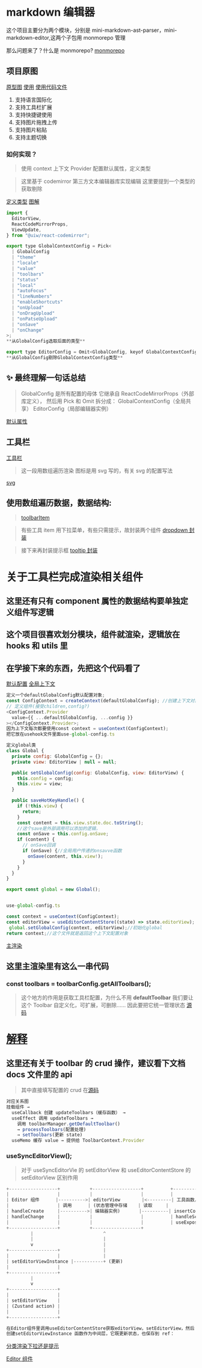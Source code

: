 # markdown 编辑器

这个项目主要分为两个模块，分别是 mini-markdown-ast-parser，mini-markdown-editor,这两个子包用 monmorepo 管理

那么问题来了？什么是 monmorepo?
[monmorepo](./monmorepo.md)

## 项目原图

[原型图](./img/styleshow.png)
[使用](./img/use.png)
[使用代码文件](../packages/mini-markdown-editor/src/App.tsx)

1. 支持语言国际化
2. 支持工具栏扩展
3. 支持快捷键使用
4. 支持图片拖拽上传
5. 支持图片粘贴
6. 支持主题切换

### 如何实现？

> 使用 context 上下文 Provider
> 配置默认属性，定义类型

> 这里基于 codemirror 第三方文本编辑器库实现编辑
> 这里要提到一个类型的获取剔除

[定义类型](../packages/mini-markdown-editor/src/types/global-config.ts)
[图解](./img/global_part.png)

```js
import {
  EditorView,
  ReactCodeMirrorProps,
  ViewUpdate,
} from "@uiw/react-codemirror";

export type GlobalContextConfig = Pick<
  | GlobalConfig
  | "theme"
  | "locale"
  | "value"
  | "toolbars"
  | "status"
  | "local"
  | "autoFocus"
  | "lineNumbers"
  | "enableShortcuts"
  | "onUpload"
  | "onDragUpload"
  | "onPatseUpload"
  | "onSave"
  | "onChange"
>;
**从GlobalConfig选取后面的类型**

export type EditorConfig = Omit<GlobalConfig, keyof GlobalContextConfig>;
**从GlobalConfig剔除GlobalContextConfig类型**

```

## ✨ 最终理解一句话总结

> GlobalConfig 是所有配置的母体
> 它继承自 ReactCodeMirrorProps（外部库定义），
> 然后用 Pick 和 Omit 拆分成：
> GlobalContextConfig（全局共享）
> EditorConfig（局部编辑器实例）

[默认属性](../packages/mini-markdown-editor/src/config/global.ts)

## 工具栏

[工具栏](./img/toolbar.png)

> 这一段用数组遍历渲染
> 图标是用 svg 写的，有关 svg 的配置写法

[svg](./Editor/Toolbar/Svg/svg.md)

## 使用数组遍历数据，数据结构:

> [toolbarItem](./Editor/Toolbar/ToolbarItemDataStructure/index.md)

> 有些工具 item 用下拉菜单，有些只需提示，故封装两个组件
> [dropdown 封装](./Editor/Toolbar/DropDown/index.md)

> 接下来再封装提示框
> [tooltip 封装](./Editor/Toolbar/IconTooltip/index.md)

# 关于工具栏完成渲染相关组件

## 这里还有只有 component 属性的数据结构要单独定义组件写逻辑

## 这个项目很喜欢划分模块，组件就渲染，逻辑放在 hooks 和 utils 里

## 在学接下来的东西，先把这个代码看了

[默认配置](../packages/mini-markdown-editor/src/config/global.ts)
[全局上下文](../packages/mini-markdown-editor/src/components/Providers/config-provider.tsx)

```js
定义一个defaultGlobalConfig默认配置对象;
const ConfigContext = createContext(defaultGlobalConfig); //创建上下文对象
// 定义组件(接受children,config?)
<ConfigContext.Provider
  value={{ ...defaultGlobalConfig, ...config }}
></ConfigContext.Provider>;
因为上下文每次都要使用const context = useContext(ConfigContext);
把它放在usehook文件里面use-global-config.ts

定义global类
class Global {
  private config: GlobalConfig = {};
  private view: EditorView | null = null;

  public setGlobalConfig(config: GlobalConfig, view: EditorView) {
    this.config = config;
    this.view = view;
  }

  public saveHotKeyHandle() {
    if (!this.view) {
      return;
    }
    const content = this.view.state.doc.toString();
    //这个save是外部调用可以添加的逻辑，
    const onSave = this.config.onSave;
    if (content) {
      // onSave回调
      if (onSave) {//全局用户传递的onsavve函数
        onSave(content, this.view!);
      }
    }
  }
}

export const global = new Global();


use-global-config.ts

const context = useContext(ConfigContext);
const editorView = useEditorContentStore((state) => state.editorView);
 global.setGlobalConfig(context, editorView);//初始化global
return context;//这个文件就是返回这个上下文配置对象
```

[主渲染](../packages/mini-markdown-editor/src/components/Toolbar/index.tsx)

## 这里主渲染里有这么一串代码

### const toolbars = toolbarConfig.getAllToolbars();

> 这个地方的作用是获取工具栏配置，为什么不用 **defaultToolbar**
> 我们要让这个 Toolbar 自定义化，可扩展，可删除......
> 因此要把它统一管理状态
> [源码](../packages/mini-markdown-editor/src/config/toolbar/index.ts)

# [解释](./Editor/Toolbar/ToolbarItemDataStructure/toolbarConfig.md)

## 这里还有关于 toolbar 的 crud 操作，建议看下文档 docs 文件里的 api

> 其中直接填写配置的 crud 在[源码](../packages/mini-markdown-editor/src/components/Providers/toolbar-provider.tsx)

```js
对应关系图
挂载组件 →
  useCallback 创建 updateToolbars（缓存函数） →
  useEffect 调用 updateToolbars →
    调用 toolbarManager.getDefaultToolbar()
    → processToolbars(配置处理)
    → setToolbars(更新 state)
  useMemo 缓存 value → 提供给 ToolbarContext.Provider
```

### useSyncEditorView();

> 对于 useSyncEditorVie 的 setEditorView 和 useEditorContentStore 的 setEditorView 区别作用

```js
+------------------+           +------------------+          +------------------+
|                  |           |                  |          |                  |
| Editor 组件      |---------->| editorView        |<---------| 工具函数/其他组件 |
|                  | 调用      | (状态管理中存储    | 读取     |                  |
| handleCreate     |---------->| 编辑器实例)       |----------| insertContent    |
| handleChange     |           |                  |          | handleScroll     |
|                  |           |                  |          | useExposeHandle  |
+------------------+           +------------------+
         |                          ^
         |                          |
         v                          |
+------------------+                |
|                  |                |
| setEditorViewInstance |-----------+ (更新)
|                  |
+------------------+
         |
         v
+------------------+
|                  |
| setEditorView    |
| (Zustand action) |
|                  |
+------------------+

在Editor组件里调用useEditorContentStore获取editorView，setEditorView，然后
创建setEditorViewInstance 函数作为中间层，它既更新状态，也保存到 ref：
```

[分类渲染下拉还是提示](../packages/mini-markdown-editor/src/components/Toolbar/ToolbarItem.tsx)

[Editor 组件](./Editor/Editor_Preview/editor.md)
